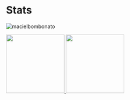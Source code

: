 # Stats
<div>
  <p align="left"> <img src="https://komarev.com/ghpvc/?username=macielbombonato" alt="macielbombonato" /> </p>
  <a href="https://github.com/macielbombonato">
    <img height="160em" src="https://github-readme-stats.vercel.app/api?username=macielbombonato&show_icons=true&include_all_commits=true&count_private=true&theme=transparent&border_radius=5&disable_animations=false&show_owner=true" / >
    <img height="160em" src="https://github-readme-stats.vercel.app/api/top-langs/?username=macielbombonato&layout=compact&langs_count=10&theme=transparent&border_radius=5" / >
  </a>
</div>
